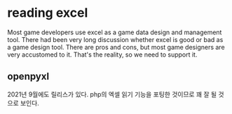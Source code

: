 # reading excel 

Most game developers use excel as a game data design and management tool. 
There had been very long discussion whether excel is good or bad as a game design tool. 
There are pros and cons, but most game designers are very accustomed to it. 
That's the reality, so we need to support it. 

## openpyxl 

2021년 9월에도 릴리스가 있다. php의 엑셀 읽기 기능을 포팅한 것이므로 꽤 잘 될 것으로 보인다. 

